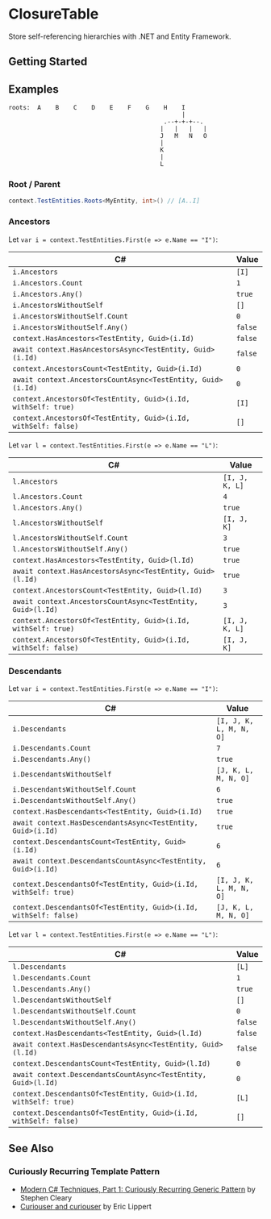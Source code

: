 # ClosureTable

Store self-referencing hierarchies with .NET and Entity Framework.

## Getting Started

## Examples

```goat
roots:  A    B    C    D    E    F    G    H    I
                                                |
                                           .--+-+-+--.
                                          |   |   |   |
                                          J   M   N   O
                                          |
                                          K
                                          |
                                          L
```

### Root / Parent

```csharp
context.TestEntities.Roots<MyEntity, int>() // [A..I]
```

### Ancestors

Let `var i = context.TestEntities.First(e => e.Name == "I")`:

| C#                                                             | Value   |
| -------------------------------------------------------------- | ------- |
| `i.Ancestors`                                                  | `[I]`   |
| `i.Ancestors.Count`                                            | `1`     |
| `i.Ancestors.Any()`                                            | `true`  |
| `i.AncestorsWithoutSelf`                                       | `[]`    |
| `i.AncestorsWithoutSelf.Count`                                 | `0`     |
| `i.AncestorsWithoutSelf.Any()`                                 | `false` |
| `context.HasAncestors<TestEntity, Guid>(i.Id)`                 | `false` |
| `await context.HasAncestorsAsync<TestEntity, Guid>(i.Id)`      | `false` |
| `context.AncestorsCount<TestEntity, Guid>(i.Id)`               | `0`     |
| `await context.AncestorsCountAsync<TestEntity, Guid>(i.Id)`    | `0`     |
| `context.AncestorsOf<TestEntity, Guid>(i.Id, withSelf: true)`  | `[I]`   |
| `context.AncestorsOf<TestEntity, Guid>(i.Id, withSelf: false)` | `[]`    |

Let `var l = context.TestEntities.First(e => e.Name == "L")`:

| C#                                                             | Value          |
| -------------------------------------------------------------- | -------------- |
| `l.Ancestors`                                                  | `[I, J, K, L]` |
| `l.Ancestors.Count`                                            | `4`            |
| `l.Ancestors.Any()`                                            | `true`         |
| `l.AncestorsWithoutSelf`                                       | `[I, J, K]`    |
| `l.AncestorsWithoutSelf.Count`                                 | `3`            |
| `l.AncestorsWithoutSelf.Any()`                                 | `true`         |
| `context.HasAncestors<TestEntity, Guid>(l.Id)`                 | `true`         |
| `await context.HasAncestorsAsync<TestEntity, Guid>(l.Id)`      | `true`         |
| `context.AncestorsCount<TestEntity, Guid>(l.Id)`               | `3`            |
| `await context.AncestorsCountAsync<TestEntity, Guid>(l.Id)`    | `3`            |
| `context.AncestorsOf<TestEntity, Guid>(i.Id, withSelf: true)`  | `[I, J, K, L]` |
| `context.AncestorsOf<TestEntity, Guid>(i.Id, withSelf: false)` | `[I, J, K]`    |

### Descendants

Let `var i = context.TestEntities.First(e => e.Name == "I")`:

| C#                                                               | Value                   |
| ---------------------------------------------------------------- | ----------------------- |
| `i.Descendants`                                                  | `[I, J, K, L, M, N, O]` |
| `i.Descendants.Count`                                            | `7`                     |
| `i.Descendants.Any()`                                            | `true`                  |
| `i.DescendantsWithoutSelf`                                       | `[J, K, L, M, N, O]`    |
| `i.DescendantsWithoutSelf.Count`                                 | `6`                     |
| `i.DescendantsWithoutSelf.Any()`                                 | `true`                  |
| `context.HasDescendants<TestEntity, Guid>(i.Id)`                 | `true`                  |
| `await context.HasDescendantsAsync<TestEntity, Guid>(i.Id)`      | `true`                  |
| `context.DescendantsCount<TestEntity, Guid>(i.Id)`               | `6`                     |
| `await context.DescendantsCountAsync<TestEntity, Guid>(i.Id)`    | `6`                     |
| `context.DescendantsOf<TestEntity, Guid>(i.Id, withSelf: true)`  | `[I, J, K, L, M, N, O]` |
| `context.DescendantsOf<TestEntity, Guid>(i.Id, withSelf: false)` | `[J, K, L, M, N, O]`    |

Let `var l = context.TestEntities.First(e => e.Name == "L")`:

| C#                                                               | Value   |
| ---------------------------------------------------------------- | ------- |
| `l.Descendants`                                                  | `[L]`   |
| `l.Descendants.Count`                                            | `1`     |
| `l.Descendants.Any()`                                            | `true`  |
| `l.DescendantsWithoutSelf`                                       | `[]`    |
| `l.DescendantsWithoutSelf.Count`                                 | `0`     |
| `l.DescendantsWithoutSelf.Any()`                                 | `false` |
| `context.HasDescendants<TestEntity, Guid>(l.Id)`                 | `false` |
| `await context.HasDescendantsAsync<TestEntity, Guid>(l.Id)`      | `false` |
| `context.DescendantsCount<TestEntity, Guid>(l.Id)`               | `0`     |
| `await context.DescendantsCountAsync<TestEntity, Guid>(l.Id)`    | `0`     |
| `context.DescendantsOf<TestEntity, Guid>(i.Id, withSelf: true)`  | `[L]`   |
| `context.DescendantsOf<TestEntity, Guid>(i.Id, withSelf: false)` | `[]`    |

## See Also

### Curiously Recurring Template Pattern

- [Modern C# Techniques, Part 1: Curiously Recurring Generic Pattern](https://blog.stephencleary.com/2022/09/modern-csharp-techniques-1-curiously-recurring-generic-pattern.html)
  by Stephen Cleary
- [Curiouser and curiouser](https://ericlippert.com/2011/02/02/curiouser-and-curiouser/)
  by Eric Lippert

